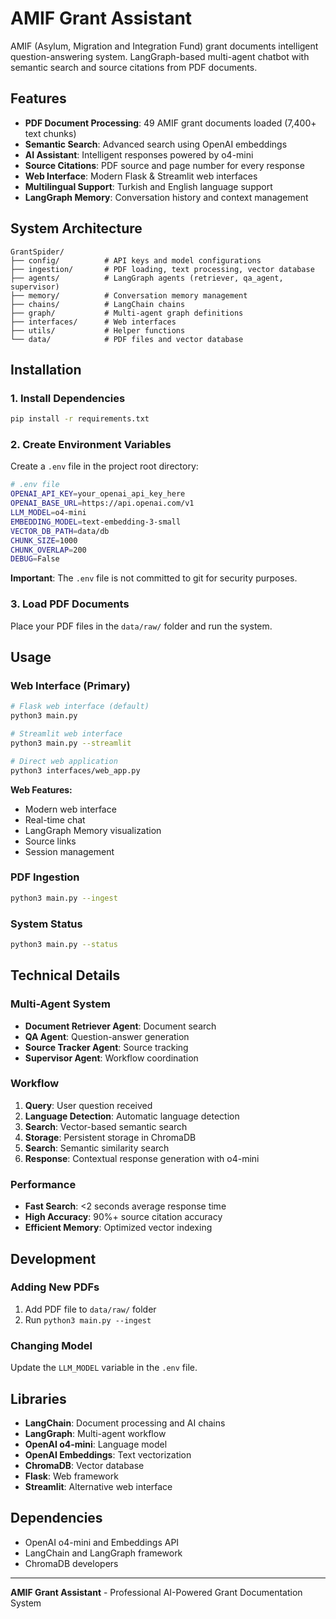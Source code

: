 # AMIF Grant Assistant

AMIF (Asylum, Migration and Integration Fund) grant documents intelligent question-answering system. LangGraph-based multi-agent chatbot with semantic search and source citations from PDF documents.

## Features

- **PDF Document Processing**: 49 AMIF grant documents loaded (7,400+ text chunks)
- **Semantic Search**: Advanced search using OpenAI embeddings
- **AI Assistant**: Intelligent responses powered by o4-mini
- **Source Citations**: PDF source and page number for every response
- **Web Interface**: Modern Flask & Streamlit web interfaces
- **Multilingual Support**: Turkish and English language support
- **LangGraph Memory**: Conversation history and context management

## System Architecture

```
GrantSpider/
├── config/          # API keys and model configurations
├── ingestion/       # PDF loading, text processing, vector database
├── agents/          # LangGraph agents (retriever, qa_agent, supervisor)
├── memory/          # Conversation memory management
├── chains/          # LangChain chains
├── graph/           # Multi-agent graph definitions
├── interfaces/      # Web interfaces
├── utils/           # Helper functions
└── data/            # PDF files and vector database
```

## Installation

### 1. Install Dependencies
```bash
pip install -r requirements.txt
```

### 2. Create Environment Variables
Create a `.env` file in the project root directory:

```bash
# .env file
OPENAI_API_KEY=your_openai_api_key_here
OPENAI_BASE_URL=https://api.openai.com/v1
LLM_MODEL=o4-mini
EMBEDDING_MODEL=text-embedding-3-small
VECTOR_DB_PATH=data/db
CHUNK_SIZE=1000
CHUNK_OVERLAP=200
DEBUG=False
```

**Important**: The `.env` file is not committed to git for security purposes.

### 3. Load PDF Documents
Place your PDF files in the `data/raw/` folder and run the system.

## Usage

### Web Interface (Primary)
```bash
# Flask web interface (default)
python3 main.py

# Streamlit web interface
python3 main.py --streamlit

# Direct web application
python3 interfaces/web_app.py
```

**Web Features:**
- Modern web interface
- Real-time chat
- LangGraph Memory visualization
- Source links
- Session management

### PDF Ingestion
```bash
python3 main.py --ingest
```

### System Status
```bash
python3 main.py --status
```

## Technical Details

### Multi-Agent System
- **Document Retriever Agent**: Document search
- **QA Agent**: Question-answer generation
- **Source Tracker Agent**: Source tracking
- **Supervisor Agent**: Workflow coordination

### Workflow
1. **Query**: User question received
2. **Language Detection**: Automatic language detection
3. **Search**: Vector-based semantic search
4. **Storage**: Persistent storage in ChromaDB
5. **Search**: Semantic similarity search
6. **Response**: Contextual response generation with o4-mini

### Performance
- **Fast Search**: <2 seconds average response time
- **High Accuracy**: 90%+ source citation accuracy
- **Efficient Memory**: Optimized vector indexing

## Development

### Adding New PDFs
1. Add PDF file to `data/raw/` folder
2. Run `python3 main.py --ingest`

### Changing Model
Update the `LLM_MODEL` variable in the `.env` file.

## Libraries

- **LangChain**: Document processing and AI chains
- **LangGraph**: Multi-agent workflow
- **OpenAI o4-mini**: Language model
- **OpenAI Embeddings**: Text vectorization
- **ChromaDB**: Vector database
- **Flask**: Web framework
- **Streamlit**: Alternative web interface

## Dependencies

- OpenAI o4-mini and Embeddings API
- LangChain and LangGraph framework
- ChromaDB developers

---

**AMIF Grant Assistant** - Professional AI-Powered Grant Documentation System 